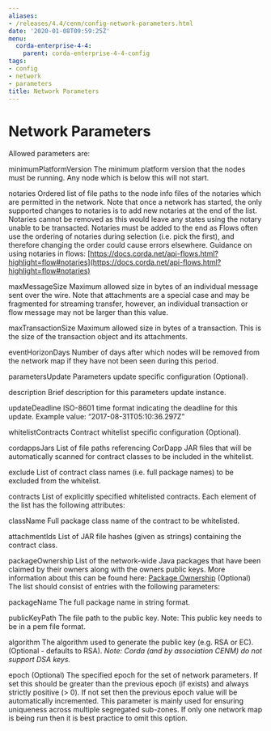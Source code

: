 ```yaml
---
aliases:
- /releases/4.4/cenm/config-network-parameters.html
date: '2020-01-08T09:59:25Z'
menu:
  corda-enterprise-4-4:
    parent: corda-enterprise-4-4-config
tags:
- config
- network
- parameters
title: Network Parameters
---
```



# Network Parameters

Allowed parameters are:



minimumPlatformVersion
The minimum platform version that the nodes must be running. Any node which is below this will
                        not start.


notaries
Ordered list of file paths to the node info files of the notaries which are permitted in the network.
                        Note that once a network has started, the only supported changes to notaries
                        is to add new notaries at the end of the list.  Notaries cannot
                        be removed as this would leave any states using the notary unable to
                        be transacted. Notaries must be added to the end as Flows often
                        use the ordering of notaries during selection (i.e. pick the first),
                        and therefore changing the order could cause errors elsewhere.
                        Guidance on using notaries in flows: [https://docs.corda.net/api-flows.html?highlight=flow#notaries](https://docs.corda.net/api-flows.html?highlight=flow#notaries)


maxMessageSize
Maximum allowed size in bytes of an individual message sent over the wire. Note that attachments are
                        a special case and may be fragmented for streaming transfer, however, an individual transaction or flow message
                        may not be larger than this value.


maxTransactionSize
Maximum allowed size in bytes of a transaction. This is the size of the transaction object and its attachments.


eventHorizonDays
Number of days after which nodes will be removed from the network map if they have not been seen during this period.


parametersUpdate
Parameters update specific configuration (Optional).



description
Brief description for this parameters update instance.


updateDeadline
ISO-8601 time format indicating the deadline for this update. Example value: “2017-08-31T05:10:36.297Z”


whitelistContracts
Contract whitelist specific configuration (Optional).



cordappsJars
List of file paths referencing CorDapp JAR files that will be automatically scanned for contract classes to be included in the whitelist.


exclude
List of contract class names (i.e. full package names) to be excluded from the whitelist.


contracts
List of explicitly specified whitelisted contracts. Each element of the list has the following attributes:



className
Full package class name of the contract to be whitelisted.


attachmentIds
List of JAR file hashes (given as strings) containing the contract class.


packageOwnership
List of the network-wide Java packages that have been claimed by their owners along with the owners
                        public keys. More information about this can be found here: [Package Ownership](https://docs.corda.net/design/data-model-upgrades/package-namespace-ownership.html)
                        (Optional) The list should consist of entries with the following parameters:



packageName
The full package name in string format.


publicKeyPath
The file path to the public key. Note: This public key needs to be in a pem file format.


algorithm
The algorithm used to generate the public key (e.g. RSA or EC). (Optional - defaults to RSA).
                                    *Note: Corda (and by association CENM) do not support DSA keys.*


epoch
(Optional) The specified epoch for the set of network parameters. If set this should be greater than the
                        previous epoch (if exists) and always strictly positive (> 0). If not set then the previous epoch value will be
                        automatically incremented. This parameter is mainly used for ensuring uniqueness across multiple segregated
                        sub-zones. If only one network map is being run then it is best practice to omit this option.


